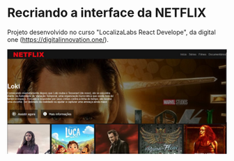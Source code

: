 # Recriando a interface da NETFLIX
Projeto desenvolvido no curso  "LocalizaLabs React Develope", da digital one (https://digitalinnovation.one/).

![Resultado](img/Screenshot_2.jpg)
